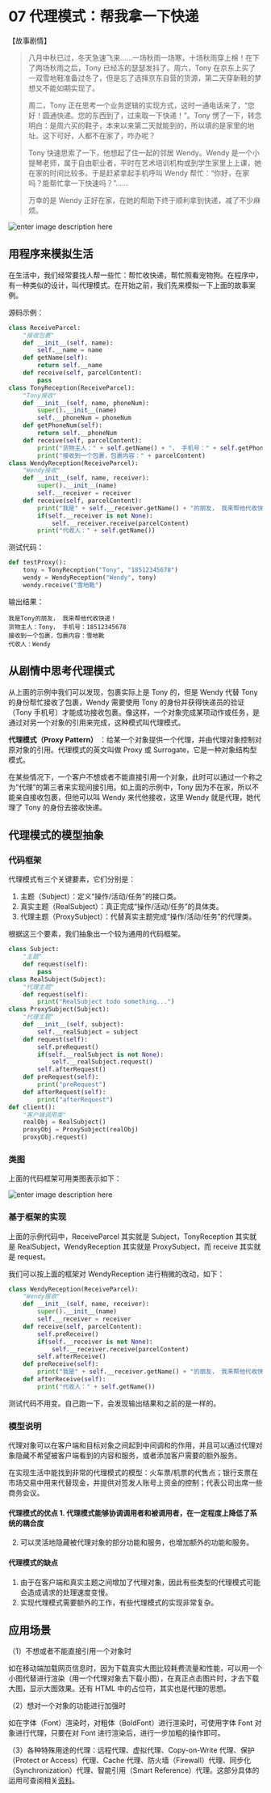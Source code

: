 # 07 代理模式：帮我拿一下快递

【故事剧情】

> 八月中秋已过，冬天急速飞来……一场秋雨一场寒，十场秋雨穿上棉！在下了两场秋雨之后，Tony 已经冻的瑟瑟发抖了。周六，Tony 在京东上买了一双雪地鞋准备过冬了，但是忘了选择京东自营的货源，第二天穿新鞋的梦想又不能如期实现了。
>
> 周二，Tony 正在思考一个业务逻辑的实现方式，这时一通电话来了，“您好！圆通快递。您的东西到了，过来取一下快递！”。Tony 愣了一下，转念明白：是周六买的鞋子，本来以来第二天就能到的，所以填的是家里的地址。这下可好，人都不在家了，咋办呢？
>
> Tony 快速思索了一下，他想起了住一起的邻居 Wendy。Wendy 是一个小提琴老师，属于自由职业者，平时在艺术培训机构或到学生家里上上课，她在家的时间比较多。于是赶紧拿起手机呼叫 Wendy 帮忙：“你好，在家吗？能帮忙拿一下快速吗？”……
>
> 万幸的是 Wendy 正好在家，在她的帮助下终于顺利拿到快递，减了不少麻烦。

![enter image description here](assets/33b267f0-d89b-11e7-9b5d-a5f4543ad36e.jpg)

## 用程序来模拟生活

在生活中，我们经常要找人帮一些忙：帮忙收快递，帮忙照看宠物狗。在程序中，有一种类似的设计，叫代理模式。在开始之前，我们先来模拟一下上面的故事案例。

源码示例：

```python
class ReceiveParcel:
    "接收包裹"
    def __init__(self, name):
        self.__name = name
    def getName(self):
        return self.__name
    def receive(self, parcelContent):
        pass
class TonyReception(ReceiveParcel):
    "Tony接收"
    def __init__(self, name, phoneNum):
        super().__init__(name)
        self.__phoneNum = phoneNum
    def getPhoneNum(self):
        return self.__phoneNum
    def receive(self, parcelContent):
        print("货物主人：" + self.getName() + "， 手机号：" + self.getPhoneNum())
        print("接收到一个包裹，包裹内容：" + parcelContent)
class WendyReception(ReceiveParcel):
    "Wendy接收"
    def __init__(self, name, receiver):
        super().__init__(name)
        self.__receiver = receiver
    def receive(self, parcelContent):
        print("我是" + self.__receiver.getName() + "的朋友， 我来帮他代收快递！")
        if(self.__receiver is not None):
            self.__receiver.receive(parcelContent)
        print("代收人：" + self.getName())
```

测试代码：

```python
def testProxy():
    tony = TonyReception("Tony", "18512345678")
    wendy = WendyReception("Wendy", tony)
    wendy.receive("雪地靴")
```

输出结果：

```plaintext
我是Tony的朋友， 我来帮他代收快递！
货物主人：Tony， 手机号：18512345678
接收到一个包裹，包裹内容：雪地靴
代收人：Wendy
```

## 从剧情中思考代理模式

从上面的示例中我们可以发现，包裹实际上是 Tony 的，但是 Wendy 代替 Tony 的身份帮忙接收了包裹，Wendy 需要使用 Tony 的身份并获得快递员的验证（Tony 手机号）才能成功接收包裹。像这样，一个对象完成某项动作或任务，是通过对另一个对象的引用来完成，这种模式叫代理模式。

**代理模式（Proxy Pattern）** ：给某一个对象提供一个代理，并由代理对象控制对原对象的引用。代理模式的英文叫做 Proxy 或 Surrogate，它是一种对象结构型模式。

在某些情况下，一个客户不想或者不能直接引用一个对象，此时可以通过一个称之为“代理”的第三者来实现间接引用。如上面的示例中，Tony 因为不在家，所以不能亲自接收包裹，但他可以叫 Wendy 来代他接收，这里 Wendy 就是代理，她代理了 Tony 的身份去接收快递。

## 代理模式的模型抽象

### 代码框架

代理模式有三个关键要素，它们分别是：

1. 主题（Subject）：定义“操作/活动/任务”的接口类。
1. 真实主题（RealSubject）：真正完成“操作/活动/任务”的具体类。
1. 代理主题（ProxySubject）：代替真实主题完成“操作/活动/任务”的代理类。

根据这三个要素，我们抽象出一个较为通用的代码框架。

```python
class Subject:
    "主题"
    def request(self):
        pass
class RealSubject(Subject):
    "代理主题"
    def request(self):
        print("RealSubject todo something...")
class ProxySubject(Subject):
    "代理主题"
    def __init__(self, subject):
        self.__realSubject = subject
    def request(self):
        self.preRequest()
        if(self.__realSubject is not None):
            self.__realSubject.request()
        self.afterRequest()
    def preRequest(self):
        print("preRequest")
    def afterRequest(self):
        print("afterRequest")
def client():
    "客户端调用类"
    realObj = RealSubject()
    proxyObj = ProxySubject(realObj)
    proxyObj.request()
```

### 类图

上面的代码框架可用类图表示如下：

![enter image description here](assets/01a1acc0-d89c-11e7-9363-994f5e2a852c.jpg)

### 基于框架的实现

上面的示例代码中，ReceiveParcel 其实就是 Subject，TonyReception 其实就是 RealSubject，WendyReception 其实就是 ProxySubject，而 receive 其实就是 request。

我们可以按上面的框架对 WendyReception 进行稍微的改动，如下：

```python
class WendyReception(ReceiveParcel):
    "Wendy接收"
    def __init__(self, name, receiver):
        super().__init__(name)
        self.__receiver = receiver
    def receive(self, parcelContent):
        self.preReceive()
        if(self.__receiver is not None):
            self.__receiver.receive(parcelContent)
        self.afterReceive()
    def preReceive(self):
        print("我是" + self.__receiver.getName() + "的朋友， 我来帮他代收快递！")
    def afterReceive(self):
        print("代收人：" + self.getName())
```

测试代码不用变。自己跑一下，会发现输出结果和之前的是一样的。

### 模型说明

代理对象可以在客户端和目标对象之间起到中间调和的作用，并且可以通过代理对象隐藏不希望被客户端看到的内容和服务，或者添加客户需要的额外服务。

在实现生活中能找到非常的代理模式的模型：火车票/机票的代售点；银行支票在市场交易中用来代替现金，并提供对签发人账号上资金的控制；代表公司出席一些商务会议。

#### **代理模式的优点** 1.  代理模式能够协调调用者和被调用者，在一定程度上降低了系统的耦合度

2. 可以灵活地隐藏被代理对象的部分功能和服务，也增加额外的功能和服务。

#### **代理模式的缺点**

1. 由于在客户端和真实主题之间增加了代理对象，因此有些类型的代理模式可能会造成请求的处理速度变慢。
1. 实现代理模式需要额外的工作，有些代理模式的实现非常复杂。

## 应用场景

（1）不想或者不能直接引用一个对象时

如在移动端加载网页信息时，因为下载真实大图比较耗费流量和性能，可以用一个小图代替进行渲染（用一个代理对象去下载小图），在真正点击图片时，才去下载大图，显示大图效果。还有 HTML 中的占位符，其实也是代理的思想。

（2）想对一个对象的功能进行加强时

如在字体（Font）渲染时，对粗体（BoldFont）进行渲染时，可使用字体 Font 对象进行代理，只要在对 Font 进行渲染后，进行一步加粗的操作即可。

（3）各种特殊用途的代理：远程代理、虚拟代理、Copy-on-Write 代理、保护（Protect or Access）代理、Cache 代理、防火墙（Firewall）代理、同步化（Synchronization）代理、智能引用（Smart Reference）代理。这部分具体的运用可查阅相关[资料](https://design-patterns.readthedocs.io/zh_CN/latest/structural_patterns/proxy.html)。
